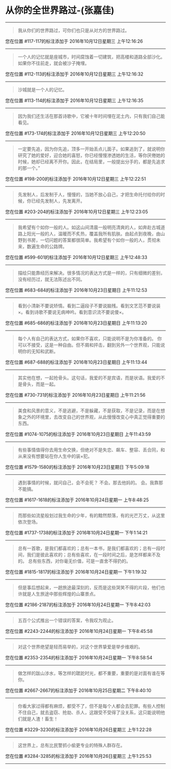# 从你的全世界路过-(张嘉佳)

---

> 我从你们的世界路过，可你们也只是从对方的世界路过。

您在位置 #117-117的标注添加于 2016年10月12日星期三 上午12:16:26

---

> 一个人的记忆就是座城市，时间腐蚀着一切建筑，把高楼和道路全部沙化。如果你不往前走，就会被沙子掩埋。

您在位置 #112-113的标注添加于 2016年10月12日星期三 上午12:16:32

---

> 沙城就是一个人的记忆。

您在位置 #113-114的标注添加于 2016年10月12日星期三 上午12:16:35

---

> 因为我们还生活在那首诗歌中，它被十年时间埋在泥土内，只有我们自己能看见。

您在位置 #173-174的标注添加于 2016年10月12日星期三 上午12:20:50

---

> 一定要先追，因为你先追，顶多一开始丢点儿面子。如果追到了，就说明你研究了她的爱好，迎合她的喜怒，你已经慢慢渗透她的生活，等你厌倦她的时候，她却已经离不开你。因此，在结局里，一般提出分手的，都是先追求的那一个。”

您在位置 #198-200的标注添加于 2016年10月12日星期三 上午12:22:51

---

> 先发制人，后发制于人，慢慢的，当她不放心自己，才把生命托付给你的时候，你已经先发制人，先发离开。

您在位置 #203-204的标注添加于 2016年10月12日星期三 上午12:23:05

---

> 我希望有个如你一般的人。如这山间清晨一般明亮清爽的人，如奔赴古城道路上阳光一般的人，温暖而不炙热，覆盖我所有肌肤。由起点到夜晚，由山野到书房，一切问题的答案都很简单。我希望有个如你一般的人，贯彻未来，数遍生命的公路牌。

您在位置 #599-601的标注添加于 2016年10月12日星期三 上午12:48:33

---

> 描绘只能靠经历来解决。很多情况的表达方式是一样的，只有细微的差别，没有经历过，就无法陈述出不同。

您在位置 #683-684的标注添加于 2016年10月23日星期日 上午11:12:53

---

> 看到小清新不要说矫情。看到二逼段子不要说脑残。看到文艺范不要说装×。看到诗歌不要说无病呻吟。看到意识流不要说傻×。

您在位置 #685-686的标注添加于 2016年10月23日星期日 上午11:13:20

---

> 每个人有自己的表达方式，如果你不喜欢，只能说明不是为你准备的。 你可以不接受，这是一种自由。但不屑和抨击，翻到另外一个世界观，只能说明你的无知和武断。

您在位置 #687-688的标注添加于 2016年10月23日星期日 上午11:13:44

---

> 其实他在想，一起抢骨头。这句话，我爱的不是宾语，而是状语。我爱的不是骨头，而是一起。

您在位置 #730-731的标注添加于 2016年10月23日星期日 上午11:21:56

---

> 美食和风景的意义，不是逃避，不是躲藏，不是获取，不是记录，而是在想象之外的环境里，去改变自己的世界观，从此慢慢改变心中真正觉得重要的东西。

您在位置 #1074-1075的标注添加于 2016年10月23日星期日 上午11:43:59

---

> 有些事情值得你去用生命交换，但绝对不是失恋、飙车、整容、丢合同，和从来没有想要站在你人生中的装×犯。

您在位置 #1579-1580的标注添加于 2016年10月23日星期日 下午5:09:18

---

> 遇到事情的时候，就问自己，会不会死？ 不会。那去他妈的。 会。我靠那不能搞。

您在位置 #1617-1618的标注添加于 2016年10月24日星期一 上午8:48:25

---

> 而那些如流星般划过我生命的少年，有的黯然颓落，有的光芒万丈，从这里依次登场。

您在位置 #1737-1738的标注添加于 2016年10月24日星期一 下午1:14:21

---

> 总有一首歌，是我们都喜欢的；总有一本书，是我们都喜欢的；总有一段时间，我们是彼此喜欢的；总有些喜欢，在一段时间之后，是怎样都来不及的。 总有些东西，对你毫无价值，可是一直舍不得扔的。

您在位置 #1815-1817的标注添加于 2016年10月24日星期一 下午1:19:32

---

> 但是事后想起来，一趟旅途最深刻的，反而是这些哭笑不得的片段，他们也许就是人生旅途中那些辉煌的山寨景点。

您在位置 #2186-2187的标注添加于 2016年10月24日星期一 下午8:42:03

---

> 五百个公式推出一个错误的答案，令我叹为观止。

您在位置 #2243-2244的标注添加于 2016年10月24日星期一 下午8:45:58

---

> 对这个世界绝望是轻而易举的，对这个世界挚爱是举步维艰的。

您在位置 #2353-2354的标注添加于 2016年10月24日星期一 下午8:58:54

---

> 做怎样的跋山涉水，等怎样的蹉跎时光，都不重要，重要的是对面有谁在等你。

您在位置 #2667-2667的标注添加于 2016年10月25日星期二 下午8:40:10

---

> 你看大家过得都有麻烦，都受不了，但不是每个人都会去犯罪。有些人控制不住自己，就去盗窃、抢劫、杀人，这跟受不受得了没关系，这只能说明他们就是人渣！畜生！

您在位置 #3229-3230的标注添加于 2016年10月26日星期三 上午1:22:28

---

> 这世界上，总有比民警抓小偷更专业的特殊人群存在。

您在位置 #3284-3285的标注添加于 2016年10月26日星期三 上午1:25:53

---

